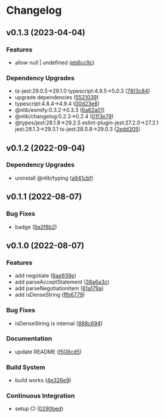 # Changelog

## v0.1.3 (2023-04-04)

### Features

- allow null | undefined ([eb6cc9c](https://github.com/nlibjs/negotiate/commit/eb6cc9c1ad39ce4edacd629f8254cb62966efb90))

### Dependency Upgrades

- ts-jest:29.0.5→29.1.0 typescript:4.9.5→5.0.3 ([78f3c84](https://github.com/nlibjs/negotiate/commit/78f3c8427fa1a06fc0165d923e8e7904941cc067))
- upgrade dependencies ([5521039](https://github.com/nlibjs/negotiate/commit/552103910cf5c4685780df8fc6be47bde015f057))
- typescript:4.8.4→4.9.4 ([00d23e8](https://github.com/nlibjs/negotiate/commit/00d23e83009017a5f8d5b3896e2d8e9670b92274))
- @nlib/esmify:0.3.2→0.3.3 ([6a82a01](https://github.com/nlibjs/negotiate/commit/6a82a0110b70b863c6e45eef57b123bc4b78cec7))
- @nlib/changelog:0.2.3→0.2.4 ([01f3e79](https://github.com/nlibjs/negotiate/commit/01f3e792e64f5720245bc7af693cb64f3020f7ad))
- @types/jest:28.1.8→29.2.5 eslint-plugin-jest:27.2.0→27.2.1 jest:28.1.3→29.3.1 ts-jest:28.0.8→29.0.3 ([2edd305](https://github.com/nlibjs/negotiate/commit/2edd305dbadf9f70e5d2e8f7bec880b0c348f6a1))


## v0.1.2 (2022-09-04)

### Dependency Upgrades

- uninstall @nlib/typing ([a941cbf](https://github.com/nlibjs/negotiate/commit/a941cbf2408790691c09fc4d4954187ae5fc5768))


## v0.1.1 (2022-08-07)

### Bug Fixes

- badge ([9a2f8b2](https://github.com/nlibjs/negotiate/commit/9a2f8b27392ce6bc2b20351c54fbc1831fe61e02))


## v0.1.0 (2022-08-07)

### Features

- add negotiate ([6ae939e](https://github.com/nlibjs/negotiate/commit/6ae939e623b755b5b3b2b14896492cec56d8983c))
- add parseAcceptStatement ([38a6a3c](https://github.com/nlibjs/negotiate/commit/38a6a3ce80cb4ab4ab4b99eac72644172ab75eaa))
- add parseNegotiationItem ([81a179a](https://github.com/nlibjs/negotiate/commit/81a179ae0dea0fdc9df8878555f26a9a51f6106b))
- add isDenseString ([ffb6779](https://github.com/nlibjs/negotiate/commit/ffb6779763857b746ac0a9a990aba348bc819022))

### Bug Fixes

- isDenseString is internal ([888c694](https://github.com/nlibjs/negotiate/commit/888c694c9edd5c7cd2201dc17d61a1878a54f21d))

### Documentation

- update README ([f508cd5](https://github.com/nlibjs/negotiate/commit/f508cd590ebd13680314fcfa5739a8dd1746a5f7))

### Build System

- build works ([4e326e9](https://github.com/nlibjs/negotiate/commit/4e326e950273af915e69c8704739048e2d02913d))

### Continuous Integration

- setup CI ([0290bed](https://github.com/nlibjs/negotiate/commit/0290bed8a92583e51d22bcce1aeb5aad474fffde))


